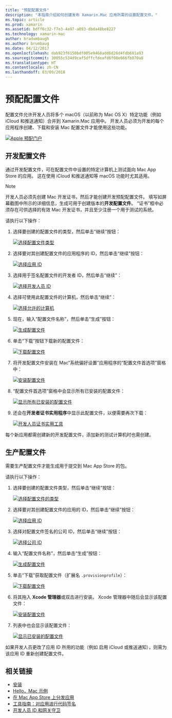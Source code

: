 ```yaml
---
title: "预配配置文件"
description: "本指南介绍如何创建发布 Xamarin.Mac 应用所需的设置配置文件。"
ms.topic: article
ms.prod: xamarin
ms.assetid: bdff6c32-f7e3-4a97-a093-dbda48be8227
ms.technology: xamarin-mac
author: bradumbaugh
ms.author: brumbaug
ms.date: 04/12/2017
ms.openlocfilehash: dab923f6150bdf005e9468add6d26d4fdb691a93
ms.sourcegitcommit: 30055c534d9caf5dffcfdeafd6f08e666fb870a8
ms.translationtype: HT
ms.contentlocale: zh-CN
ms.lasthandoff: 03/09/2018
---
```

# <a name="provisioning-profiles"></a>预配配置文件

配置文件允许开发人员将多个 macOS（以前称为 Mac OS X）特定功能（例如 iCloud 和推送通知）合并到 Xamarin.Mac 应用中。 开发人员必须为开发的每个应用程序创建、下载和安装 Mac 配置文件才能使用这些功能。

[![](profiles-images/certif13.png "Apple 预配门户")](profiles-images/certif13.png#lightbox)

<a name="Development_Provisioning_Profile" />

## <a name="development-provisioning-profile"></a>开发配置文件

通过开发配置文件，可在配置文件中设置的特定计算机上测试面向 Mac App Store 的应用。 这在使用 iCloud 和推送通知等 macOS 功能时尤其适用。

> [!NOTE]
> 开发人员必须先创建 Mac 开发证书，然后才能创建开发预配配置文件。 填写如屏幕截图中所示的详细信息，生成可用于创建版本的**开发配置文件**。 “证书”框中必须存在可供选择的有效 Mac 开发证书，并且至少注册一个用于测试的系统。

请执行以下操作：

1. 选择要创建的配置文件的类型，然后单击“继续”按钮： 

     [![](profiles-images/certif14.png "选择配置文件类型")](profiles-images/certif14.png#lightbox)
2. 选择要对其创建配置文件的应用程序的 ID，然后单击“继续”按钮： 

     [![](profiles-images/certif15.png "选择应用 ID")](profiles-images/certif15.png#lightbox)
3. 选择用于签名配置文件的开发者 ID，然后单击“继续”： 

     [![](profiles-images/certif16.png "选择开发人员 ID")](profiles-images/certif16.png#lightbox)
4. 选择可使用此配置文件的计算机，然后单击“继续”： 

     [![](profiles-images/certif17.png "选择允许的计算机")](profiles-images/certif17.png#lightbox)
5. 现在，输入“配置文件名称”，然后单击“生成”按钮： 

     [![](profiles-images/certif18.png "生成配置文件")](profiles-images/certif18.png#lightbox)
6. 单击“下载”按钮下载新的配置文件： 

     [![](profiles-images/certif19.png "下载配置文件")](profiles-images/certif19.png#lightbox)
7. 将开发配置文件安装在 Mac“系统偏好设置”应用程序的“配置文件首选项”窗格中： 

     [![](profiles-images/certif20.png "安装配置文件")](profiles-images/certif20.png#lightbox)
8. “配置文件首选项”窗格中会显示所有已安装的配置文件： 

     [![](profiles-images/image47.png "显示所有已安装的配置文件")](profiles-images/image47.png#lightbox)
9. 还会在**开发者证书实用程序**中显示此配置文件，以便需要再次下载： 

     [![](profiles-images/image48.png "开发人员证书实用工具")](profiles-images/image48.png#lightbox)

每个新应用都需创建新的开发配置文件，添加新的测试计算机时也需创建。

<a name="Production_Provisioning_Profile" />

## <a name="production-provisioning-profile"></a>生产配置文件

需要生产配置文件才能生成用于提交到 Mac App Store 的包。

请执行以下操作：

1. 选择要创建的配置文件类型，然后单击“继续”按钮： 

    [![](profiles-images/certif21.png "选择配置文件的类型")](profiles-images/certif21.png#lightbox)
2. 选择要对其创建配置文件的应用的 ID，然后单击“继续”按钮： 

    [![](profiles-images/certif15.png "选择应用 ID")](profiles-images/certif15.png#lightbox)
3. 选择对配置文件签名的公司 ID，然后单击“继续”按钮： 

    [![](profiles-images/certif23.png "选择公司 ID")](profiles-images/certif23.png#lightbox)
4. 输入“配置文件名称”，然后单击“生成”按钮： 

    [![](profiles-images/certif24.png "生成配置文件")](profiles-images/certif24.png#lightbox)
5. 单击“下载”获取配置文件（扩展名 `.provisionprofile`）： 

    [![](profiles-images/certif25.png "下载配置文件")](profiles-images/certif25.png#lightbox)
6. 将其拖入 **Xcode 管理器**或双击进行安装。 Xcode 管理器中随后会显示该配置文件： 

    [![](profiles-images/image51.png "安装配置文件")](profiles-images/image51.png#lightbox)
7. 列表中也会显示该配置文件： 

    [![](profiles-images/certif26.png "显示已安装的配置文件")](profiles-images/certif26.png#lightbox)


如果开发人员更改了应用 ID 所用的功能（例如 启用 iCloud 或推送通知），则需为该应用 ID 重新创建配置文件。

## <a name="related-links"></a>相关链接

- [安装](~//mac/get-started/installation.md)
- [Hello，Mac 示例](~//mac/get-started/hello-mac.md)
- [在 Mac App Store 上分发应用](https://developer.apple.com/devcenter/mac/checklist/)
- [工具指南：对应用进行代码签名](https://developer.apple.com/library/mac/#documentation/ToolsLanguages/Conceptual/OSXWorkflowGuide/CodeSigning/CodeSigning.html)
- [开发人员 ID 和网关守卫](https://developer.apple.com/resources/developer-id/)
